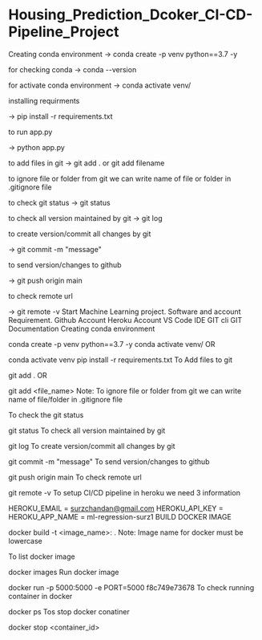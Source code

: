 # Housing_Prediction_Dcoker_CI-CD-Pipeline_Project

Creating conda environment -> conda create -p venv python==3.7 -y

for checking conda -> conda --version

for activate conda environment -> conda activate venv/

installing requirments

-> pip install -r requirements.txt

to run app.py

-> python app.py

to add files in git -> git add . or git add filename

to ignore file or folder from git we can write name of file or folder in .gitignore file

to check git status -> git status

to check all version maintained by git -> git log

to create version/commit all changes by git

-> git commit -m "message"

to send version/changes to github

-> git push origin main

to check remote url

-> git remote -v
Start Machine Learning project.
Software and account Requirement.
Github Account
Heroku Account
VS Code IDE
GIT cli
GIT Documentation
Creating conda environment

conda create -p venv python==3.7 -y
conda activate venv/
OR

conda activate venv
pip install -r requirements.txt
To Add files to git

git add .
OR

git add <file_name>
Note: To ignore file or folder from git we can write name of file/folder in .gitignore file

To check the git status

git status
To check all version maintained by git

git log
To create version/commit all changes by git

git commit -m "message"
To send version/changes to github

git push origin main
To check remote url

git remote -v
To setup CI/CD pipeline in heroku we need 3 information

HEROKU_EMAIL = surzchandan@gmail.com
HEROKU_API_KEY =
HEROKU_APP_NAME = ml-regression-surz1
BUILD DOCKER IMAGE

docker build -t <image_name>:<tagname> .
Note: Image name for docker must be lowercase

To list docker image

docker images
Run docker image

docker run -p 5000:5000 -e PORT=5000 f8c749e73678
To check running container in docker

docker ps
Tos stop docker conatiner

docker stop <container_id>
